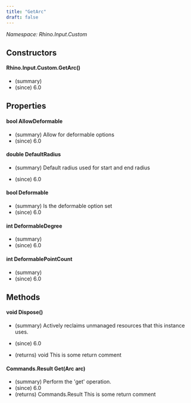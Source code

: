 ```yaml
---
title: "GetArc"
draft: false
---
```


*Namespace: Rhino.Input.Custom*
## Constructors
#### Rhino.Input.Custom.GetArc()
- (summary) 
- (since) 6.0
## Properties
#### bool AllowDeformable
- (summary)  Allow for deformable options 
- (since) 6.0
#### double DefaultRadius
- (summary) 
     Default radius used for start and end radius
     
- (since) 6.0
#### bool Deformable
- (summary)  Is the deformable option set 
- (since) 6.0
#### int DeformableDegree
- (summary) 
- (since) 6.0
#### int DeformablePointCount
- (summary) 
- (since) 6.0
## Methods
#### void Dispose()
- (summary) 
     Actively reclaims unmanaged resources that this instance uses.
     
- (since) 6.0
- (returns) void This is some return comment
#### Commands.Result Get(Arc arc)
- (summary)  Perform the 'get' operation. 
- (since) 6.0
- (returns) Commands.Result This is some return comment
